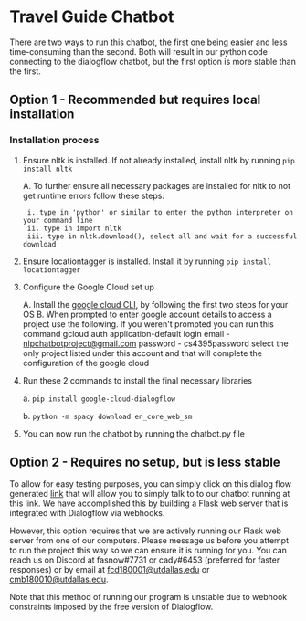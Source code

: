# Travel Guide Chatbot
There are two ways to run this chatbot, the first one being easier and less time-consuming than the second. Both will result in our python code connecting to the dialogflow chatbot, but the first option is more stable than the first.


## Option 1 - Recommended but requires local installation

### Installation process
1. Ensure nltk is installed. If not already installed, install nltk by running `pip install nltk`

    A. To further ensure all necessary packages are installed for nltk to not get runtime errors follow these steps:

        i. type in 'python' or similar to enter the python interpreter on your command line
        ii. type in import nltk
        iii. type in nltk.download(), select all and wait for a successful download
        
2. Ensure locationtagger is installed. Install it by running  `pip install locationtagger`

3. Configure the Google Cloud set up

    A. Install the [google cloud CLI](https://cloud.google.com/sdk/docs/install), by following the first two steps for your OS
    B. When prompted to enter google account details to access a project use the following. If you weren't prompted you can run this command gcloud auth application-default login
        email - nlpchatbotproject@gmail.com
        password - cs4395password
    select the only project listed under this account and that will complete the configuration of the google cloud
    
4. Run these 2 commands to install the final necessary libraries

    a. `pip install google-cloud-dialogflow`
    
    b. `python -m spacy download en_core_web_sm`

5. You can now run the chatbot by running the chatbot.py file

## Option 2 - Requires no setup, but is less stable
To allow for easy testing purposes, you can simply click on this dialog flow generated [link](https://console.dialogflow.com/api-client/demo/embedded/1ed112ff-ab5a-4e7a-96d4-dd4d7c29b09c) that will allow you to simply talk to to our chatbot running at this link. We have accomplished this by building a Flask web server that is integrated with Dialogflow via webhooks.

However, this option requires that we are actively running our Flask web server from one of our computers. Please message us before you attempt to run the project this way so we can ensure it is running for you. You can reach us on Discord at fasnow#7731 or cady#6453 (preferred for faster responses) or by email at fcd180001@utdallas.edu or cmb180010@utdallas.edu.

Note that this method of running our program is unstable due to webhook constraints imposed by the free version of Dialogflow.

